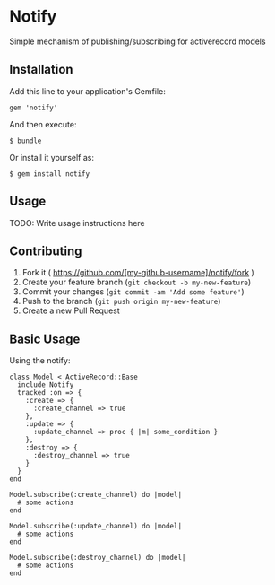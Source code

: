 # Notify

Simple mechanism of publishing/subscribing for activerecord models

## Installation

Add this line to your application's Gemfile:

    gem 'notify'

And then execute:

    $ bundle

Or install it yourself as:

    $ gem install notify

## Usage

TODO: Write usage instructions here

## Contributing

1. Fork it ( https://github.com/[my-github-username]/notify/fork )
2. Create your feature branch (`git checkout -b my-new-feature`)
3. Commit your changes (`git commit -am 'Add some feature'`)
4. Push to the branch (`git push origin my-new-feature`)
5. Create a new Pull Request

## Basic Usage
Using the notify:

    class Model < ActiveRecord::Base
      include Notify
      tracked :on => {
        :create => {
          :create_channel => true
        },
        :update => {
          :update_channel => proc { |m| some_condition }
        },
        :destroy => {
          :destroy_channel => true
        }
      }
    end

    Model.subscribe(:create_channel) do |model|
      # some actions
    end

    Model.subscribe(:update_channel) do |model|
      # some actions
    end

    Model.subscribe(:destroy_channel) do |model|
      # some actions
    end


